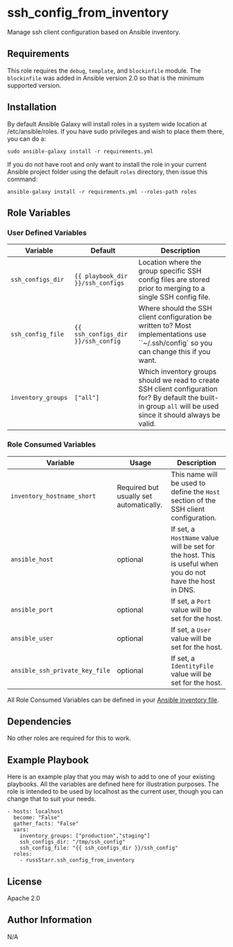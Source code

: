 ssh_config_from_inventory
=========

Manage ssh client configuration based on Ansible inventory.

Requirements
------------

This role requires the `debug`, `template`, and `blockinfile` module. The `blockinfile` was added in Ansible version 2.0 so that is the minimum supported version.

Installation
------------
By default Ansible Galaxy will install roles in a system wide location at /etc/ansible/roles. If you have sudo privileges and wish to place them there, you can do a:

```
sudo ansible-galaxy install -r requirements.yml
```

If you do not have root and only want to install the role in your current Ansible project folder using the default `roles` directory, then issue this command:

```
ansible-galaxy install -r requirements.yml --roles-path roles
```

Role Variables
--------------

### User Defined Variables

|Variable|Default|Description|
|---|---|---|
| `ssh_configs_dir` | `{{ playbook_dir }}/ssh_configs` | Location where the group specific SSH config files are stored prior to merging to a single SSH config file. |
| `ssh_config_file` | `{{ ssh_configs_dir }}/ssh_config` | Where should the SSH client configuration be written to? Most implementations use ``~/.ssh/config` so you can change this if you want. |
| `inventory_groups` | `["all"]` | Which inventory groups should we read to create SSH client configuration for? By default the built-in group `all` will be used since it should always be valid. |

### Role Consumed Variables
|Variable|Usage|Description|
|---|---|---|
|`inventory_hostname_short`|Required but usually set automatically.|This name will be used to define the `Host` section of the SSH client configuration.|
|`ansible_host`|optional|If set, a `HostName` value will be set for the host. This is useful when you do not have the host in DNS.|
|`ansible_port`|optional|If set, a `Port` value will be set for the host.|
|`ansible_user`|optional|If set, a `User` value will be set for the host.|
|`ansible_ssh_private_key_file`|optional|If set, a `IdentityFile` value will be set for the host.

All Role Consumed Variables can be defined in your [Ansible inventory file](http://docs.ansible.com/ansible/latest/intro_inventory.html).

Dependencies
------------

No other roles are required for this to work.

Example Playbook
----------------

Here is an example play that you may wish to add to one of your existing playbooks. All the variables are defined here for illustration purposes. The role is intended to be used by localhost as the current user, though you can change that to suit your needs.

```
- hosts: localhost
  become: "False"
  gather_facts: "False"
  vars:
    inventory_groups: ["production","staging"]
    ssh_configs_dir: "/tmp/ssh_config"
    ssh_config_file: "{{ ssh_configs_dir }}/ssh_config"
  roles:
    - russStarr.ssh_config_from_inventory
```

License
-------

Apache 2.0

Author Information
------------------

N/A
